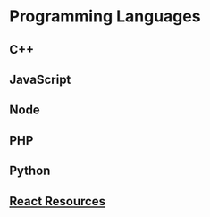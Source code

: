 # Programming Languages

## C++
## JavaScript
## Node
## PHP
## Python
## [React Resources](react.md)